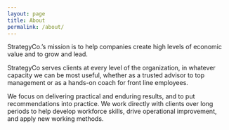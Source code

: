 ```yaml
---
layout: page
title: About
permalink: /about/
---
```


StrategyCo.’s mission is to help companies create high levels of economic value and to grow and lead.

StrategyCo serves clients at every level of the organization, in whatever capacity we can be most useful, whether as a trusted advisor to top management or as a hands-on coach for front line employees.

We focus on delivering practical and enduring results, and to put recommendations into practice. We work directly with clients over long periods to help develop workforce skills, drive operational improvement, and apply new working methods.
